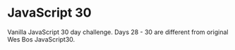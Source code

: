 # JavaScript 30
Vanilla JavaScript 30 day challenge. Days 28 - 30 are different from original Wes Bos JavaScript30.
